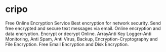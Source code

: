 cripo
=====

Free Online Encryption Service
Best encryption for network security. Send free encrypted and secure text messages via email. Online encryption and data encryption. Encrypt or decrypt Online. ArrayAnti Key Logger-Anti Monitoring, Anti Spam, Anti Virus, Backup, Encryption-Cryptography and File Encryption. Free Email Encryption and Disk Encryption.

